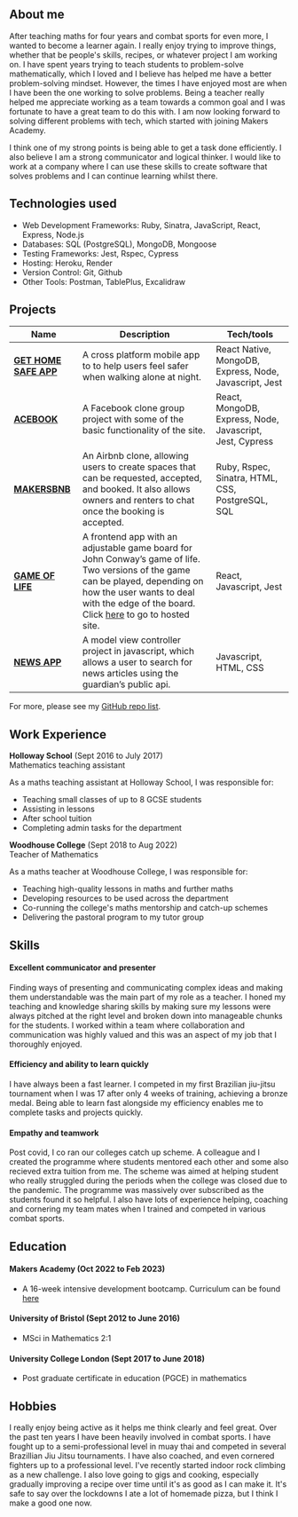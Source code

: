 ## About me

After teaching maths for four years and combat sports for even more, I wanted to become a learner again. I really enjoy trying to improve things, whether that be people's skills, recipes, or whatever project I am working on. I have spent years trying to teach students to problem-solve mathematically, which I loved and I believe has helped me have a better problem-solving mindset. However, the times I have enjoyed most are when I have been the one working to solve problems. Being a teacher really helped me appreciate working as a team towards a common goal and I was fortunate to have a great team to do this with. I am now looking forward to solving different problems with tech, which started with joining Makers Academy.

I think one of my strong points is being able to get a task done efficiently. I also believe I am a strong communicator and logical thinker. I would like to work at a company where I can use these skills to create software that solves problems and I can continue learning whilst there.

## Technologies used

- Web Development Frameworks: Ruby, Sinatra, JavaScript, React, Express, Node.js
- Databases: SQL (PostgreSQL), MongoDB, Mongoose
- Testing Frameworks: Jest, Rspec, Cypress
- Hosting: Heroku, Render
- Version Control: Git, Github
- Other Tools: Postman, TablePlus, Excalidraw

## Projects


| Name                         | Description       | Tech/tools        |
| ---------------------------- | ----------------- | ----------------- |
| [**GET HOME SAFE APP**](https://github.com/jillwones/GetHomeSafe) | A cross platform mobile app to to help users feel safer when walking alone at night. | React Native, MongoDB, Express, Node, Javascript, Jest |
| [**ACEBOOK**](https://github.com/JudeA94/acebook-Charisma) | A Facebook clone group project with some of the basic functionality of the site. | React, MongoDB, Express, Node, Javascript, Jest, Cypress |
| [**MAKERSBNB**](https://github.com/atcq9876/engineering-project-1) | An Airbnb clone, allowing users to create spaces that can be requested, accepted, and booked. It also allows owners and renters to chat once the booking is accepted. | Ruby, Rspec, Sinatra, HTML, CSS, PostgreSQL, SQL|
 | [**GAME OF LIFE**](https://github.com/JudeA94/game-of-life) | A frontend app with an adjustable game board for John Conway’s game of life. Two versions of the game can be played, depending on how the user wants to deal with the edge of the board. Click [here](https://game-of-life1.herokuapp.com/) to go to hosted site. | React, Javascript, Jest |
 | [**NEWS APP**](https://github.com/JudeA94/news-app) | A model view controller project in javascript, which allows a user to search for news articles using the guardian’s public api. | Javascript, HTML, CSS |    
 
For more, please see my [GitHub repo list](https://github.com/JudeA94?tab=repositories).

## Work Experience

**Holloway School** (Sept 2016 to July 2017)  
Mathematics teaching assistant

As a maths teaching assistant at Holloway School, I was responsible for:
- Teaching small classes of up to 8 GCSE students
- Assisting in lessons
- After school tuition
- Completing admin tasks for the department

**Woodhouse College** (Sept 2018 to Aug 2022)  
Teacher of Mathematics

As a maths teacher at Woodhouse College, I was responsible for:
- Teaching high-quality lessons in maths and further maths
- Developing resources to be used across the department
- Co-running the college's maths mentorship and catch-up schemes
- Delivering the pastoral program to my tutor group

## Skills

#### Excellent communicator and presenter ####
Finding ways of presenting and communicating complex ideas and making them understandable was the main part of my role as a teacher. I honed my teaching and knowledge sharing skills by making sure my lessons were always pitched at the right level and broken down into manageable chunks for the students. I worked within a team where collaboration and communication was highly valued and this was an aspect of my job that I thoroughly enjoyed.

#### Efficiency and ability to learn quickly ####
I have always been a fast learner. I competed in my first Brazilian jiu-jitsu tournament when I was 17 after only 4 weeks of training, achieving a bronze medal. Being able to learn fast alongside my efficiency enables me to complete tasks and projects quickly.


#### Empathy and teamwork ####
Post covid, I co ran our colleges catch up scheme. A colleague and I created the programme where students mentored each other and some also recieved extra tuition from me. The scheme was aimed at helping student who really struggled during the periods when the college was closed due to the pandemic. The programme was massively over subscribed as the students found it so helpful. I also have lots of experience helping, coaching and cornering my team mates when I trained and competed in various combat sports.

## Education

#### Makers Academy (Oct 2022 to Feb 2023)
- A 16-week intensive development bootcamp. Curriculum can be found [here](https://makers.tech/curriculum/)

#### University of Bristol (Sept 2012 to June 2016)
- MSci in Mathematics 2:1

#### University College London (Sept 2017 to June 2018)
- Post graduate certificate in education (PGCE) in mathematics


## Hobbies

I really enjoy being active as it helps me think clearly and feel great. Over the past ten years I have been heavily involved in combat sports. I have fought up to a semi-professional level in muay thai and competed in several Brazillian Jiu Jitsu tournaments. I have also coached, and even cornered fighters up to a professional level. I've recently started indoor rock climbing as a new challenge. I also love going to gigs and cooking, especially gradually improving a recipe over time until it's as good as I can make it. It's safe to say over the lockdowns I ate a lot of homemade pizza, but I think I make a good one now.
